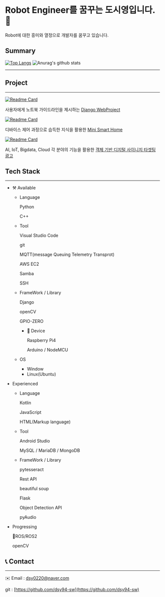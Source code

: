 # Robot Engineer를 꿈꾸는 도시영입니다.👋

Robot에 대한 흥미와 열정으로 개발자를 꿈꾸고 있습니다. 



## Summary

 [![Top Langs](https://github-readme-stats.vercel.app/api/top-langs/?username=dsy94-sw&layout=compact)](https://github.com/anuraghazra/github-readme-stats)
 ![Anurag's github stats](https://github-readme-stats.vercel.app/api?username=dsy94-sw&show_icons=true)
 
---

## Project

---
[![Readme Card](https://github-readme-stats.vercel.app/api/pin/?username=dsy94-sw&repo=web_proj)](https://github.com/anuraghazra/github-readme-stats)

사용자에게 노트북  가이드라인을 제시하는 [Django WebProject](https://github.com/dsy94-sw/web_proj.git)

[![Readme Card](https://github-readme-stats.vercel.app/api/pin/?username=hyeonghak96&repo=iot-project)](https://github.com/anuraghazra/github-readme-stats)

디바이스 제어 과정으로 습득한 지식을 활용한 [Mini Smart Home](https://github.com/hyeonghak96/iot-project.git)

[![Readme Card](https://github-readme-stats.vercel.app/api/pin/?username=JFusionProject&repo=IoT_code)](https://github.com/anuraghazra/github-readme-stats)

AI, IoT, Bigdata, Cloud 각 분야의 기능을 활용한 [객체 기반 디지털 사이니지 타겟팅 광고](https://github.com/JFusionProject/IoT_code)

## Tech Stack

---

- ⚒️ Available
    - Language

        Python

        C++

    - Tool

        Visual Studio Code

        git

        MQTT(message Queuing Telemetry Transprot)

        AWS EC2

        Samba

        SSH

    - FrameWork / Library

        Django

        openCV

        GPIO-ZERO

        - 📱 Device

            Raspberry Pi4

            Arduino / NodeMCU

    - OS
        - Window
        - Linux(Ubuntu)
- Experienced
    - Language

        Kotlin

        JavaScript

        HTML(Markup language)

    - Tool

        Android Studio

        MySQL / MariaDB / MongoDB

    - FrameWork / Library

        pytesseract

        Rest API

        beautiful soup

        Flask

        Object Detection API

        pyAudio

- Progressing

    🐢ROS/ROS2

    openCV

## 📞 Contact

---

✉️ Email : dsy0220@naver.com

git : [https://github.com/dsy94-sw](https://github.com/dsy94-sw)
